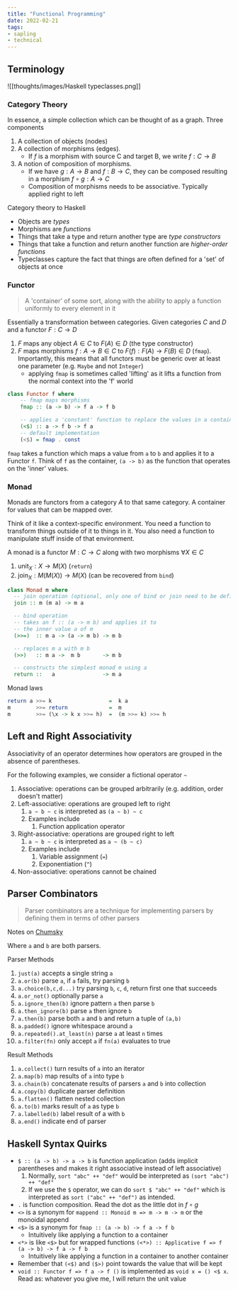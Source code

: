 ```yaml
---
title: "Functional Programming"
date: 2022-02-21
tags:
- sapling
- technical
---
```


## Terminology
![[thoughts/images/Haskell typeclasses.png]]

### Category Theory
In essence, a simple collection which can be thought of as a graph. Three components
1. A collection of objects (nodes)
2. A collection of morphisms (edges).
	- If $f$ is a morphism with source C and target B, we write $f: C \rightarrow B$
3. A notion of composition of morphisms. 
	- If we have $g: A \rightarrow B$ and $f: B \rightarrow C$, they can be composed resulting in a morphism $f \circ g: A \rightarrow C$
	- Composition of morphisms needs to be associative. Typically applied right to left

Category theory to Haskell
- Objects are *types*
- Morphisms are *functions*
- Things that take a type and return another type are *type constructors*
- Things that take a function and return another function are *higher-order functions*
- Typeclasses capture the fact that things are often defined for a 'set' of objects at once

### Functor
> A 'container' of some sort, along with the ability to apply a function uniformly to every element in it

Essentially a transformation between categories. Given categories $C$ and $D$ and a functor $F: C \rightarrow D$
1. $F$ maps any object $A \in C$ to $F(A) \in D$ (the type constructor)
2. $F$ maps morphisms $f: A \rightarrow B \in C$ to $F(f): F(A) \rightarrow F(B) \in D$ (`fmap`). Importantly, this means that all functors must be generic over at least one parameter (e.g. `Maybe` and not `Integer`)
	- applying `fmap` is sometimes called 'lifting' as it lifts a function from the normal context into the 'f' world

```haskell
class Functor f where
	-- fmap maps morphisms
	fmap :: (a -> b) -> f a -> f b

	-- applies a 'constant' function to replace the values in a container
	(<$) :: a -> f b -> f a
	-- default implementation
	(<$) = fmap . const
```

`fmap` takes a function which maps a value from `a` to `b` and applies it to a Functor `f`. Think of `f` as the container, `(a -> b)` as the function that operates on the 'inner' values.

### Monad
Monads are functors from a category $A$ to that same category. A container for values that can be mapped over.

Think of it like a context-specific environment. You need a function to transform things outside of it to things in it. You also need a function to manipulate stuff inside of that environment.

A monad is a functor $M: C \rightarrow C$ along with two morphisms $\forall X \in C$
1. $\textrm{unit}_X : X \rightarrow M(X)$ (`return`)
2. $\textrm{join}_X: M(M(X)) \rightarrow M(X)$ (can be recovered from `bind`)

```haskell
class Monad m where
  -- join operation (optional, only one of bind or join need to be defined)
  join :: m (m a) -> m a

  -- bind operation
  -- takes an f :: (a -> m b) and applies it to
  -- the inner value a of m
  (>>=)  :: m a -> (a -> m b) -> m b

  -- replaces m a with m b
  (>>)   :: m a ->  m b       -> m b

  -- constructs the simplest monad m using a
  return ::   a               -> m a
```

Monad laws
```haskell
return a >>= k                  =  k a
m        >>= return             =  m
m        >>= (\x -> k x >>= h)  =  (m >>= k) >>= h
```

## Left and Right Associativity
Associativity of an operator determines how operators are grouped in the absence of parentheses.

For the following examples, we consider a fictional operator `~`

1. Associative: operations can be grouped arbitrarily (e.g. addition, order doesn't matter)
2. Left-associative: operations are grouped left to right
	1. `a ~ b ~ c` is interpreted as `(a ~ b) ~ c`
	2. Examples include
		1. Function application operator
3. Right-associative: operations are grouped right to left
	1. `a ~ b ~ c` is interpreted as `a ~ (b ~ c)`
	2. Examples include
		1. Variable assignment (`=`)
		2. Exponentiation (`^`)
4. Non-associative: operations cannot be chained

## Parser Combinators
> Parser combinators are a technique for implementing parsers by defining them in terms of other parsers

Notes on [Chumsky](https://github.com/zesterer/chumsky)

Where `a` and `b` are both parsers.

Parser Methods
1. `just(a)` accepts a single string `a`
2. `a.or(b)` parse `a`, if `a` fails, try parsing `b`
3. `a.choice(b,c,d...)` try parsing `b`, `c`, `d`, return first one that succeeds
4. `a.or_not()` optionally parse `a`
5. `a.ignore_then(b)` ignore pattern `a` then parse `b`
6. `a.then_ignore(b)` parse `a` then ignore `b`
7. `a.then(b)` parse both `a` and `b` and return a tuple of `(a,b)`
8. `a.padded()` ignore whitespace around `a`
9. `a.repeated().at_least(n)` parse `a` at least `n` times
10. `a.filter(fn)` only accept `a` if `fn(a)` evaluates to true

Result Methods
1. `a.collect()` turn results of `a` into an iterator
2. `a.map(b)` map results of `a` into type `b`
3. `a.chain(b)` concatenate results of parsers `a` and `b` into collection
4. `a.copy(b)` duplicate parser definition 
5. `a.flatten()` flatten nested collection
6. `a.to(b)` marks result of `a` as type `b`
7. `a.labelled(b)` label result of a with `b`
8. `a.end()` indicate end of parser

## Haskell Syntax Quirks
- `$ :: (a -> b) -> a -> b` is function application (adds implicit parentheses and makes it right associative instead of left associative)
	1. Normally, `sort "abc" ++ "def"` would be interpreted as `(sort "abc") ++ "def"`
	2. If we use the `$` operator, we can do `sort $ "abc" ++ "def"` which is interpreted as `sort ("abc" ++ "def")` as intended.
- `.` is function composition. Read the dot as the little dot in $f \circ g$
- `<>` is a synonym for `mappend :: Monoid m => m -> m -> m` or the monoidal append
- `<$>` is a synonym for `fmap :: (a -> b) -> f a -> f b`
	- Intuitively like applying a function to a container
- `<*>` is like `<$>` but for wrapped functions `(<*>) :: Applicative f => f (a -> b) -> f a -> f b`
	- Intuitively like applying a function in a container to another container
- Remember that `(<$)` and `($>)` point towards the value that will be kept
- `void :: Functor f => f a -> f ()` is implemented as `void x = () <$ x`. Read as: whatever you give me, I will return the unit value
